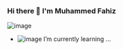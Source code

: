 ### Hi there 👋 I'm Muhammed Fahiz
![image](https://user-images.githubusercontent.com/32778039/181908163-71128843-b1a9-4dba-aa46-dce114eb17b1.png)
- ![image](https://user-images.githubusercontent.com/32778039/181908286-5584a799-652a-431b-be71-486f4245520c.png) I’m currently learning ...

<!--
**fahisayub/fahisayub** is a ✨ _special_ ✨ repository because its `README.md` (this file) appears on your GitHub profile.

Here are some ideas to get you started:

- 🔭 I’m currently working on ...
- ![image](https://user-images.githubusercontent.com/32778039/181908286-5584a799-652a-431b-be71-486f4245520c.png) I’m currently learning ...
- 👯 I’m looking to collaborate on ...
- 🤔 I’m looking for help with ...
- 💬 Ask me about ...
- 📫 How to reach me: ...
- 😄 Pronouns: ...
- ⚡ Fun fact: ...
-->
